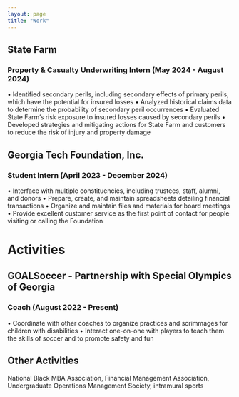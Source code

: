 ```yaml
---
layout: page
title: "Work"
---
```

## State Farm
### Property & Casualty Underwriting Intern (May 2024 - August 2024)
• Identified secondary perils, including secondary effects of primary perils, which have the potential for insured losses
• Analyzed historical claims data to determine the probability of secondary peril occurrences
• Evaluated State Farm’s risk exposure to insured losses caused by secondary perils
• Developed strategies and mitigating actions for State Farm and customers to reduce the risk of injury and property damage
## Georgia Tech Foundation, Inc.
### Student Intern (April 2023 - December 2024)
• Interface with multiple constituencies, including trustees, staff, alumni, and donors
• Prepare, create, and maintain spreadsheets detailing financial transactions
• Organize and maintain files and materials for board meetings
• Provide excellent customer service as the first point of contact for people visiting or calling the Foundation
# Activities
## GOALSoccer - Partnership with Special Olympics of Georgia
### Coach (August 2022 - Present)
• Coordinate with other coaches to organize practices and scrimmages for children with disabilities
• Interact one-on-one with players to teach them the skills of soccer and to promote safety and fun
## Other Activities
National Black MBA Association, Financial Management Association, Undergraduate Operations Management
Society, intramural sports
